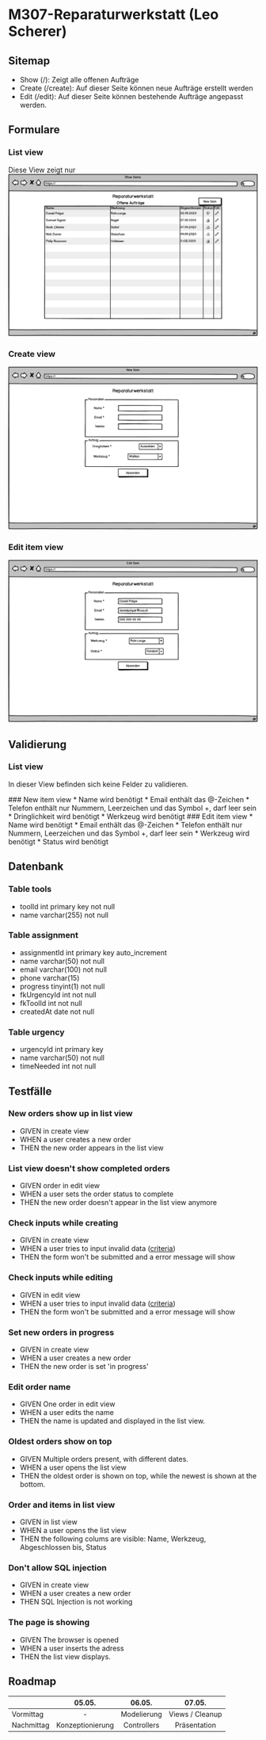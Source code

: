 # M307-Reparaturwerkstatt (Leo Scherer)

## Sitemap
* Show (/): Zeigt alle offenen Aufträge 
* Create (/create): Auf dieser Seite können neue Aufträge erstellt werden
* Edit (/edit): Auf dieser Seite können bestehende Aufträge angepasst werden.

## Formulare
### List view
Diese View zeigt nur 
![logo](assets/Show.png)

### Create view
![logo](assets/New.png)

### Edit item view
![logo](assets/Edit.png)

## Validierung
### List view
In dieser View befinden sich keine Felder zu validieren.

<a name="validation-newItem"/>
### New item view
* Name wird benötigt
* Email enthält das @-Zeichen
* Telefon enthält nur Nummern, Leerzeichen und das Symbol +, darf leer sein
* Dringlichkeit wird benötigt
* Werkzeug wird benötigt

<a name="validation-editItem"/>
### Edit item view
* Name wird benötigt
* Email enthält das @-Zeichen
* Telefon enthält nur Nummern, Leerzeichen und das Symbol +, darf leer sein
* Werkzeug wird benötigt
* Status wird benötigt

## Datenbank
### Table tools
* toolId int primary key not null
* name varchar(255) not null


### Table assignment
* assignmentId int primary key auto_increment
* name varchar(50) not null
* email varchar(100) not null
* phone varchar(15)
* progress tinyint(1) not null
* fkUrgencyId int not null
* fkToolId int not null
* createdAt date not null

### Table urgency
* urgencyId int primary key 
* name varchar(50) not null
* timeNeeded int not null

## Testfälle
### New orders show up in list view
* GIVEN in create view
* WHEN a user creates a new order
* THEN the new order appears in the list view

### List view doesn't show completed orders
* GIVEN order in edit view
* WHEN a user sets the order status to complete
* THEN the new order doesn't appear in the list view anymore

### Check inputs while creating
* GIVEN in create view
* WHEN a user tries to input invalid data ([criteria](#validation-newItem))
* THEN the form won't be submitted and a error message will show

### Check inputs while editing
* GIVEN in edit view
* WHEN a user tries to input invalid data ([criteria](#validation-editItem))
* THEN the form won't be submitted and a error message will show

### Set new orders in progress
* GIVEN in create view
* WHEN a user creates a new order
* THEN the new order is set 'in progress'

### Edit order name
* GIVEN One order in edit view
* WHEN a user edits the name
* THEN the name is updated and displayed in the list view.

### Oldest orders show on top
* GIVEN Multiple orders present, with different dates.
* WHEN a user opens the list view
* THEN the oldest order is shown on top, while the newest is shown at the bottom.

### Order and items in list view
* GIVEN in list view
* WHEN a user opens the list view
* THEN the following colums are visible: Name, Werkzeug, Abgeschlossen bis, Status

### Don't allow SQL injection
* GIVEN in create view
* WHEN a user creates a new order
* THEN SQL Injection is not working

### The page is showing
* GIVEN The browser is opened
* WHEN a user inserts the adress
* THEN the list view displays.

## Roadmap
|            | 05.05.        | 06.05.        | 07.05.|
| ---------- | :-------------: |:-------------:| :-----:|
| Vormittag  | -             | Modelierung | Views / Cleanup |
| Nachmittag | Konzeptionierung | Controllers |   Präsentation |
